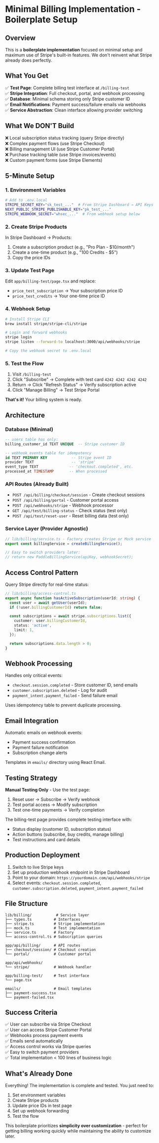 # Minimal Billing Implementation - Boilerplate Setup

## Overview

This is a **boilerplate implementation** focused on minimal setup and maximum use of Stripe's built-in features. We don't reinvent what Stripe already does perfectly.

## What You Get

✅ **Test Page**: Complete billing test interface at `/billing-test`  
✅ **Stripe Integration**: Full checkout, portal, and webhook processing  
✅ **Database**: Minimal schema storing only Stripe customer ID  
✅ **Email Notifications**: Payment success/failure emails via webhooks  
✅ **Service Abstraction**: Clean interface allowing provider switching

## What We DON'T Build

❌ Local subscription status tracking (query Stripe directly)  
❌ Complex payment flows (use Stripe Checkout)  
❌ Billing management UI (use Stripe Customer Portal)  
❌ Purchase tracking table (use Stripe invoices/events)  
❌ Custom payment forms (use Stripe Elements)

## 5-Minute Setup

### 1. Environment Variables

```bash
# Add to .env.local
STRIPE_SECRET_KEY="sk_test_..."  # From Stripe Dashboard → API Keys
NEXT_PUBLIC_STRIPE_PUBLISHABLE_KEY="pk_test_..."
STRIPE_WEBHOOK_SECRET="whsec_..."  # From webhook setup below
```

### 2. Create Stripe Products

In Stripe Dashboard → Products:

1. Create a subscription product (e.g., "Pro Plan - $10/month")
2. Create a one-time product (e.g., "100 Credits - $5")
3. Copy the price IDs

### 3. Update Test Page

Edit `app/billing-test/page.tsx` and replace:

- `price_test_subscription` → Your subscription price ID
- `price_test_credits` → Your one-time price ID

### 4. Webhook Setup

```bash
# Install Stripe CLI
brew install stripe/stripe-cli/stripe

# Login and forward webhooks
stripe login
stripe listen --forward-to localhost:3000/api/webhooks/stripe

# Copy the webhook secret to .env.local
```

### 5. Test the Flow

1. Visit `/billing-test`
2. Click "Subscribe" → Complete with test card `4242 4242 4242 4242`
3. Return → Click "Refresh Status" → Verify subscription active
4. Click "Manage Billing" → Test Stripe Portal

**That's it!** Your billing system is ready.

## Architecture

### Database (Minimal)

```sql
-- users table has only:
billing_customer_id TEXT UNIQUE  -- Stripe customer ID

-- webhook_events table for idempotency
id TEXT PRIMARY KEY           -- Stripe event ID
provider TEXT                 -- 'stripe'
event_type TEXT              -- 'checkout.completed', etc.
processed_at TIMESTAMP       -- When processed
```

### API Routes (Already Built)

- `POST /api/billing/checkout/session` - Create checkout sessions
- `POST /api/billing/portal` - Customer portal access
- `POST /api/webhooks/stripe` - Webhook processor
- `GET /api/test/billing-status` - Check status (test only)
- `POST /api/test/reset-user` - Reset billing data (test only)

### Service Layer (Provider Agnostic)

```typescript
// lib/billing/service.ts - Factory creates Stripe or Mock service
export const billingService = createBillingService();

// Easy to switch providers later:
// return new PaddleBillingService(apiKey, webhookSecret);
```

## Access Control Pattern

Query Stripe directly for real-time status:

```typescript
// lib/billing/access-control.ts
export async function hasActiveSubscription(userId: string) {
  const user = await getUser(userId);
  if (!user.billingCustomerId) return false;

  const subscriptions = await stripe.subscriptions.list({
    customer: user.billingCustomerId,
    status: 'active',
    limit: 1,
  });

  return subscriptions.data.length > 0;
}
```

## Webhook Processing

Handles only critical events:

- `checkout.session.completed` - Store customer ID, send emails
- `customer.subscription.deleted` - Log for audit
- `payment_intent.payment_failed` - Send failure email

Uses idempotency table to prevent duplicate processing.

## Email Integration

Automatic emails on webhook events:

- Payment success confirmation
- Payment failure notification
- Subscription change alerts

Templates in `emails/` directory using React Email.

## Testing Strategy

**Manual Testing Only** - Use the test page:

1. Reset user → Subscribe → Verify webhook
2. Test portal access → Modify subscription
3. Test one-time payments → Verify completion

The billing-test page provides complete testing interface with:

- Status display (customer ID, subscription status)
- Action buttons (subscribe, buy credits, manage billing)
- Test instructions and card details

## Production Deployment

1. Switch to live Stripe keys
2. Set up production webhook endpoint in Stripe Dashboard
3. Point to your domain: `https://yourdomain.com/api/webhooks/stripe`
4. Select events: `checkout.session.completed`, `customer.subscription.deleted`, `payment_intent.payment_failed`

## File Structure

```
lib/billing/           # Service layer
├── types.ts          # Interfaces
├── stripe.ts         # Stripe implementation
├── mock.ts           # Test implementation
├── service.ts        # Factory
└── access-control.ts # Subscription queries

app/api/billing/      # API routes
├── checkout/session/ # Checkout creation
└── portal/           # Customer portal

app/api/webhooks/
└── stripe/           # Webhook handler

app/billing-test/     # Test interface
└── page.tsx

emails/               # Email templates
├── payment-success.tsx
└── payment-failed.tsx
```

## Success Criteria

✅ User can subscribe via Stripe Checkout  
✅ User can access Stripe Customer Portal  
✅ Webhooks process payment events  
✅ Emails send automatically  
✅ Access control works via Stripe queries  
✅ Easy to switch payment providers  
✅ Total implementation < 100 lines of business logic

## What's Already Done

Everything! The implementation is complete and tested. You just need to:

1. Set environment variables
2. Create Stripe products
3. Update price IDs in test page
4. Set up webhook forwarding
5. Test the flow

This boilerplate prioritizes **simplicity over customization** - perfect for getting billing working quickly while maintaining the ability to customize later.

